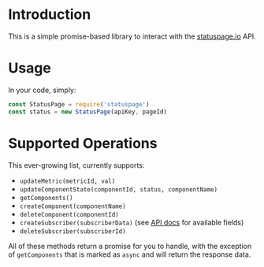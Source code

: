 # Introduction

This is a simple promise-based library to interact with the [statuspage.io](https://statuspage.io) API.

# Usage

In your code, simply:

```javascript
const StatusPage = require('statuspage')
const status = new StatusPage(apiKey, pageId)
```

# Supported Operations
This ever-growing list, currently supports:

- `updateMetric(metricId, val)`
- `updateComponentState(componentId, status, componentName)`
- `getComponents()`
- `createComponent(componentName)`
- `deleteComponent(componentId)`
- `createSubscriber(subscriberData)` (see [API docs](https://doers.statuspage.io/api/v1/subscribers/) for available fields)
- `deleteSubscriber(subscriberId)`

All of these methods return a promise for you to handle, with the exception of `getComponents` that is marked as `async` and will return the response data. 

